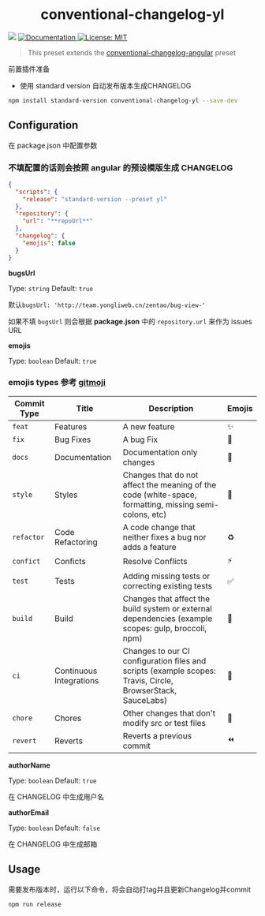 <h1 align="center">conventional-changelog-yl</h1>
<p>
  <img src="https://img.shields.io/badge/version-0.1.0-blue.svg?cacheSeconds=2592000" />
  <a href="https://github.com/ITxiaohao/conventional-changelog-custom-config#readme">
    <img alt="Documentation" src="https://img.shields.io/badge/documentation-yes-brightgreen.svg" target="_blank" />
  </a>
  <a href="https://github.com/ITxiaohao/conventional-changelog-custom-config/blob/master/LICENSE">
    <img alt="License: MIT" src="https://img.shields.io/badge/License-MIT-yellow.svg" target="_blank" />
  </a>
</p>

> This preset extends the [conventional-changelog-angular](https://github.com/conventional-changelog/conventional-changelog/blob/master/packages/conventional-changelog-angular/README.md) preset

前置插件准备

- 使用 standard version 自动发布版本生成CHANGELOG


```sh
npm install standard-version conventional-changelog-yl --save-dev
```

## Configuration

在 package.json 中配置参数

### 不填配置的话则会按照 angular 的预设模版生成 CHANGELOG

```json
{
  "scripts": {
    "release": "standard-version --preset yl"
  },
  "repository": {
    "url": "**repoUrl**"
  },
  "changelog": {
    "emojis": false
  }
}
```

**bugsUrl**

Type: `string` Default: `true`

默认`bugsUrl: 'http://team.yongliweb.cn/zentao/bug-view-'`

如果不填 `bugsUrl` 则会根据 **package.json** 中的 `repository.url` 来作为 issues URL

**emojis**

Type: `boolean` Default: `true`

### emojis types 参考 [gitmoji](https://gitmoji.carloscuesta.me/)

| Commit Type | Title                    | Description                                                                                                 | Emojis |
| ----------- | ------------------------ | ----------------------------------------------------------------------------------------------------------- | ------ |
| `feat`      | Features                 | A new feature                                                                                               | ✨     |
| `fix`       | Bug Fixes                | A bug Fix                                                                                                   | 🐛     |
| `docs`      | Documentation            | Documentation only changes                                                                                  | 📝     |
| `style`     | Styles                   | Changes that do not affect the meaning of the code (white-space, formatting, missing semi-colons, etc)      | 💄     |
| `refactor`  | Code Refactoring         | A code change that neither fixes a bug nor adds a feature                                                   | ♻️     |
| `confict`   | Conficts                 | Resolve Conflicts                                                                                           | ⚡️     |
| `test`      | Tests                    | Adding missing tests or correcting existing tests                                                           | ✅     |
| `build`     | Build                    | Changes that affect the build system or external dependencies (example scopes: gulp, broccoli, npm)         | 👷     |
| `ci`        | Continuous Integrations  | Changes to our CI configuration files and scripts (example scopes: Travis, Circle, BrowserStack, SauceLabs) | 🔧     |
| `chore`     | Chores                   | Other changes that don't modify src or test files                                                           | 🎫     |
| `revert`    | Reverts                  | Reverts a previous commit                                                                                   | ⏪     |

**authorName**

Type: `boolean` Default: `true`

在 CHANGELOG 中生成用户名

**authorEmail**

Type: `boolean` Default: `false`

在 CHANGELOG 中生成邮箱

## Usage

需要发布版本时，运行以下命令，将会自动打tag并且更新Changelog并commit

```sh
npm run release
```
